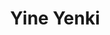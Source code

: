 ---
layout: profile
title:  "Yine Yenki"
image: assets/images/profiles/placeholder.png
country: Unknown
region: 
hub: 
github: 
mail: 
twitter: 
facebook: 
instagram: 
whatsapp: 
telegram: 
website: 
---